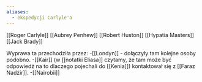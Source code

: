 ```yaml
---
aliases:
  - ekspedycji Carlyle'a
---
```

[[Roger Carlyle]]
[[Aubrey Penhew]]
[[Robert Huston]]
[[Hypatia Masters]]
[[Jack Brady]]

Wyprawa ta przechodziła przez:
-[[Londyn]] - dołączyły tam kolejne osoby podobno. 
-[[Kair]] (w [[notatki Eliasa]] czytamy, że tam może być odpowiedź na to dlaczego pojechali do [[Kenia]]) kontaktował się z [[Faraz Nadżir]].
-[[Nairobii]] 


